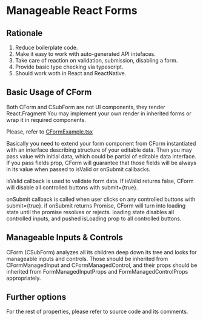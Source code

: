 # Manageable React Forms

## Rationale
1. Reduce boilerplate code.
2. Make it easy to work with auto-generated API intefaces.
3. Take care of reaction on validation, submission, disabling a form.
4. Provide basic type checking via typescript.
5. Should work woth in React and ReactNative.

## Basic Usage of CForm
Both CForm and CSubForm are not UI components, they render React.Fragment
You may implement your own render in inherited forms or wrap it in required components.

Please, refer to [CFormExample.tsx](./src/example/CFormExample.tsx)

Basically you need to extend your form component from CForm instantiated with an interface describing structure of your editable data.
Then you may pass value with initial data, which could be partial of editable data interface.
If you pass fields prop, CForm will guarantee that those fields will be always in its value
when passed to isValid or onSubmit callbacks.

isValid callback is used to validate form data. If isValid returns false,
CForm will disable all controlled buttons with submit={true}.

onSubmit callback is called when user clicks on any controlled buttons with submit={true}.
if onSubmit returns Promise, CForm will turn into loading state until the promise resolves or rejects.
loading state disables all controlled inputs, and pushed isLoading prop to all controlled buttons.


## Manageable Inputs & Controls

CForm (CSubForm) analyzes all its children deep down its tree and looks for manageable inputs and controls.
Those should be inherited from CFormManagedInput and CFormManagedControl, and their props should be inherited from
FormManagedInputProps and FormManagedControlProps appropriately.


## Further options
For the rest of properties, please refer to source code and its comments.


